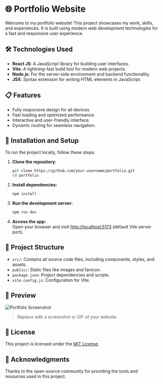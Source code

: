 # 🌐 Portfolio Website  

Welcome to my portfolio website! This project showcases my work, skills, and experiences. It is built using modern web development technologies for a fast and responsive user experience.  

## 🛠️ Technologies Used  

- **React JS**: A JavaScript library for building user interfaces.  
- **Vite**: A lightning-fast build tool for modern web projects.  
- **Node.js**: For the server-side environment and backend functionality.  
- **JSX**: Syntax extension for writing HTML elements in JavaScript.  

## 📋 Features  

- Fully responsive design for all devices.  
- Fast loading and optimized performance.  
- Interactive and user-friendly interface.  
- Dynamic routing for seamless navigation.  

## 🚀 Installation and Setup  

To run the project locally, follow these steps:  

1. **Clone the repository:**  
   ```bash  
   git clone https://github.com/your-username/portfolio.git  
   cd portfolio  
   ```  

2. **Install dependencies:**  
   ```bash  
   npm install  
   ```  

3. **Run the development server:**  
   ```bash  
   npm run dev  
   ```  

4. **Access the app:**  
   Open your browser and visit [http://localhost:5173](http://localhost:5173) (default Vite server port).  

## 📂 Project Structure  

- `src/`: Contains all source code files, including components, styles, and assets.  
- `public/`: Static files like images and favicon.  
- `package.json`: Project dependencies and scripts.  
- `vite.config.js`: Configuration for Vite.  

## 📸 Preview  

![Portfolio Screenshot](path-to-screenshot.png)  
> Replace with a screenshot or GIF of your website.  

## 📜 License  

This project is licensed under the [MIT License](LICENSE).  

## 🙌 Acknowledgments  

Thanks to the open-source community for providing the tools and resources used in this project.  